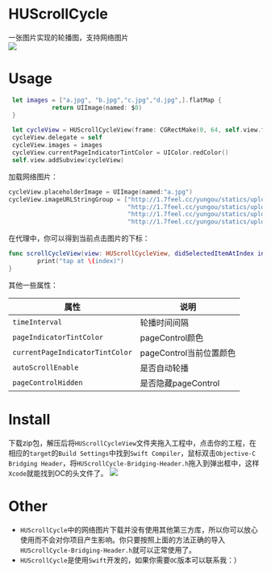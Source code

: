 # HUScrollCycle
一张图片实现的轮播图，支持网络图片 </br>
![](https://github.com/hujewelz/HUScrollCycle/blob/master/screenshot.gif)
# Usage

```swift
 let images = ["a.jpg", "b.jpg","c.jpg","d.jpg",].flatMap {
            return UIImage(named: $0)
 }
        
 let cycleView = HUScrollCycleView(frame: CGRectMake(0, 64, self.view.frame.size.width, 200))
 cycleView.delegate = self
 cycleView.images = images
 cycleView.currentPageIndicatorTintColor = UIColor.redColor()
 self.view.addSubview(cycleView)    
```
加载网络图片：

```swift
cycleView.placeholderImage = UIImage(named:"a.jpg")
cycleView.imageURLStringGroup = ["http://1.7feel.cc/yungou/statics/uploads/banner/20160715/85964915563838.jpg",
                                 "http://1.7feel.cc/yungou/statics/uploads/banner/20160715/20274054563730.jpg",
                                 "http://1.7feel.cc/yungou/statics/uploads/banner/20160715/40912708563719.jpg",
                                 "http://1.7feel.cc/yungou/statics/uploads/touimg/20160718/img193.jpg"];
```

在代理中，你可以得到当前点击图片的下标：

```swift
func scrollCycleView(view: HUScrollCycleView, didSelectedItemAtIndex index: Int) {
        print("tap at \(index)")
}
```
其他一些属性：

属性 | 说明
----|----
`timeInterval`|轮播时间间隔
`pageIndicatorTintColor`|pageControl颜色
`currentPageIndicatorTintColor`|pageControl当前位置颜色
`autoScrollEnable`|是否自动轮播
`pageControlHidden`|是否隐藏pageControl

# Install
下载zip包，解压后将`HUScrollCycleView`文件夹拖入工程中，点击你的工程，在相应的`target`的`Build Settings`中找到`Swift Compiler`，鼠标双击`Objective-C Bridging Header`，将`HUScrollCycle-Bridging-Header.h`拖入到弹出框中，这样`Xcode`就能找到OC的头文件了。
![](http://i2.piimg.com/558621/208b98513be3f12e.png)
# Other
* `HUScrollCycle`中的网络图片下载并没有使用其他第三方库，所以你可以放心使用而不会对你项目产生影响。你只要按照上面的方法正确的导入`HUScrollCycle-Bridging-Header.h`就可以正常使用了。
* `HUScrollCycle`是使用`Swift`开发的，如果你需要`OC`版本可以联系我：）


